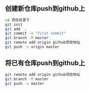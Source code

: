 ## 创建新仓库push到github上

```bash
cd 项目目录下
git init
git add  .
git commit -m "first commit"
git branch -M master
git remote add origin github项目地址
git push -u origin master
```



## 将已有仓库push到github上

```bash
git remote add origin github项目地址
git branch -M master
git push -u master
```

